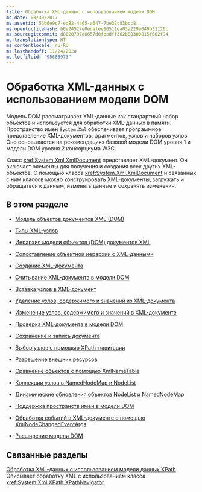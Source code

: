```yaml
---
title: Обработка XML-данных с использованием модели DOM
ms.date: 03/30/2017
ms.assetid: 56b6e9c7-ed82-4a65-a647-7be32c83bcc8
ms.openlocfilehash: b0e24527e0edafee16511ea03a229e049b31126c
ms.sourcegitcommit: d8020797a6657d0fbbdff362b80300815f682f94
ms.translationtype: HT
ms.contentlocale: ru-RU
ms.lasthandoff: 11/24/2020
ms.locfileid: "95686973"
---
```

# <a name="process-xml-data-using-the-dom-model"></a>Обработка XML-данных с использованием модели DOM

Модель DOM рассматривает XML-данные как стандартный набор объектов и используется для обработки XML-данных в памяти. Пространство имен `System.Xml` обеспечивает программное представление XML-документов, фрагментов, узлов и наборов узлов. Оно основывается на рекомендациях базовой модели DOM уровня 1 и модели DOM уровня 2 консорциума W3C.  
  
 Класс <xref:System.Xml.XmlDocument> представляет XML-документ. Он включает элементы для получения и создания всех других XML-объектов. С помощью класса <xref:System.Xml.XmlDocument> и связанных с ним классов можно конструировать XML-документы, загружать и обращаться к данным, изменять данные и сохранять изменения.  
  
## <a name="in-this-section"></a>В этом разделе  
  
- [Модель объектов документов XML (DOM)](xml-document-object-model-dom.md)  
  
- [Типы XML-узлов](types-of-xml-nodes.md)  
  
- [Иерархия модели объектов (DOM) документов XML](xml-document-object-model-dom-hierarchy.md)  
  
- [Сопоставление объектной иерархии с XML-данными](mapping-the-object-hierarchy-to-xml-data.md)  
  
- [Создание XML-документа](xml-document-creation.md)  
  
- [Считывание XML-документа в модели DOM](reading-an-xml-document-into-the-dom.md)  
  
- [Вставка узлов в XML-документ](inserting-nodes-into-an-xml-document.md)  
  
- [Удаление узлов, содержимого и значений из XML-документа](removing-nodes-content-and-values-from-an-xml-document.md)  
  
- [Изменение узлов, содержимого и значений в XML-документе](modifying-nodes-content-and-values-in-an-xml-document.md)  
  
- [Проверка XML-документа в модели DOM](validating-an-xml-document-in-the-dom.md)  
  
- [Сохранение и запись документа](saving-and-writing-a-document.md)  
  
- [Выбор узлов с помощью XPath-навигации](select-nodes-using-xpath-navigation.md)  
  
- [Разрешение внешних ресурсов](resolving-external-resources.md)  
  
- [Сравнение объектов с помощью XmlNameTable](object-comparison-using-xmlnametable.md)  
  
- [Коллекции узлов в NamedNodeMap и NodeList](node-collections-in-namednodemaps-and-nodelists.md)  
  
- [Динамические обновления объектов NodeList и NamedNodeMap](dynamic-updates-to-nodelists-and-namednodemaps.md)  
  
- [Поддержка пространств имен в модели DOM](namespace-support-in-the-dom.md)  
  
- [Обработка событий в XML-документе с помощью XmlNodeChangedEventArgs](event-handling-in-an-xml-document-using-the-xmlnodechangedeventargs.md)  
  
- [Расширение модели DOM](extending-the-dom.md)  
  
## <a name="related-sections"></a>Связанные разделы  

 [Обработка XML-данных с использованием модели данных XPath](process-xml-data-using-the-xpath-data-model.md)  
 Описывает обработку XML с использованием класса <xref:System.Xml.XPath.XPathNavigator>.

